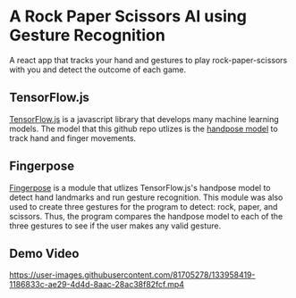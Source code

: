 # A Rock Paper Scissors AI using Gesture Recognition

A react app that tracks your hand and gestures to play rock-paper-scissors with you and detect the outcome of each game.

## TensorFlow.js

[TensorFlow.js](https://www.tensorflow.org/js) is a javascript library that develops many machine learning models. The model that this github repo utlizes is the 
[handpose model](https://github.com/tensorflow/tfjs-models/tree/master/handpose) to track hand and finger movements. 

## Fingerpose

[Fingerpose](https://openbase.com/js/fingerpose/documentation) is a module that utlizes TensorFlow.js's handpose model to detect hand landmarks and run gesture recognition. This module was also used to create three gestures for the program to detect: rock, paper, and scissors. Thus, the program compares the handpose model to each of the three gestures to see if the user makes any valid gesture.

## Demo Video

https://user-images.githubusercontent.com/81705278/133958419-1186833c-ae29-4d4d-8aac-28ac38f82fcf.mp4
